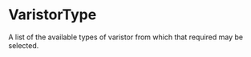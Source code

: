 VaristorType
============

A list of the available types of varistor  from which that required may be selected.
